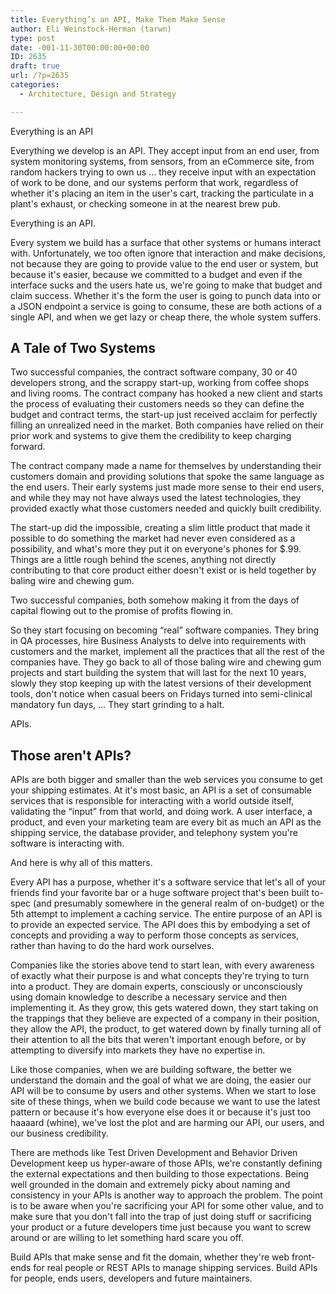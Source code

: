 ```yaml
---
title: Everything’s an API, Make Them Make Sense
author: Eli Weinstock-Herman (tarwn)
type: post
date: -001-11-30T00:00:00+00:00
ID: 2635
draft: true
url: /?p=2635
categories:
  - Architecture, Design and Strategy

---
```

Everything is an API

Everything we develop is an API. They accept input from an end user, from system monitoring systems, from sensors, from an eCommerce site, from random hackers trying to own us … they receive input with an expectation of work to be done, and our systems perform that work, regardless of whether it's placing an item in the user's cart, tracking the particulate in a plant's exhaust, or checking someone in at the nearest brew pub.

Everything is an API.

Every system we build has a surface that other systems or humans interact with. Unfortunately, we too often ignore that interaction and make decisions, not because they are going to provide value to the end user or system, but because it's easier, because we committed to a budget and even if the interface sucks and the users hate us, we're going to make that budget and claim success. Whether it's the form the user is going to punch data into or a JSON endpoint a service is going to consume, these are both actions of a single API, and when we get lazy or cheap there, the whole system suffers.

## A Tale of Two Systems

Two successful companies, the contract software company, 30 or 40 developers strong, and the scrappy start-up, working from coffee shops and living rooms. The contract company has hooked a new client and starts the process of evaluating their customers needs so they can define the budget and contract terms, the start-up just received acclaim for perfectly filling an unrealized need in the market. Both companies have relied on their prior work and systems to give them the credibility to keep charging forward.

The contract company made a name for themselves by understanding their customers domain and providing solutions that spoke the same language as the end users. Their early systems just made more sense to their end users, and while they may not have always used the latest technologies, they provided exactly what those customers needed and quickly built credibility.

The start-up did the impossible, creating a slim little product that made it possible to do something the market had never even considered as a possibility, and what's more they put it on everyone's phones for $.99. Things are a little rough behind the scenes, anything not directly contributing to that core product either doesn't exist or is held together by baling wire and chewing gum.

Two successful companies, both somehow making it from the days of capital flowing out to the promise of profits flowing in.

So they start focusing on becoming “real” software companies. They bring in QA processes, hire Business Analysts to delve into requirements with customers and the market, implement all the practices that all the rest of the companies have. They go back to all of those baling wire and chewing gum projects and start building the system that will last for the next 10 years, slowly they stop keeping up with the latest versions of their development tools, don't notice when casual beers on Fridays turned into semi-clinical mandatory fun days, … They start grinding to a halt.

APIs.

## Those aren't APIs?

APIs are both bigger and smaller than the web services you consume to get your shipping estimates. At it's most basic, an API is a set of consumable services that is responsible for interacting with a world outside itself, validating the “input” from that world, and doing work. A user interface, a product, and even your marketing team are every bit as much an API as the shipping service, the database provider, and telephony system you're software is interacting with.

And here is why all of this matters. 

Every API has a purpose, whether it's a software service that let's all of your friends find your favorite bar or a huge software project that's been built to-spec (and presumably somewhere in the general realm of on-budget) or the 5th attempt to implement a caching service. The entire purpose of an API is to provide an expected service. The API does this by embodying a set of concepts and providing a way to perform those concepts as services, rather than having to do the hard work ourselves.

Companies like the stories above tend to start lean, with every awareness of exactly what their purpose is and what concepts they're trying to turn into a product. They are domain experts, consciously or unconsciously using domain knowledge to describe a necessary service and then implementing it. As they grow, this gets watered down, they start taking on the trappings that they believe are expected of a company in their position, they allow the API, the product, to get watered down by finally turning all of their attention to all the bits that weren't important enough before, or by attempting to diversify into markets they have no expertise in.

Like those companies, when we are building software, the better we understand the domain and the goal of what we are doing, the easier our API will be to consume by users and other systems. When we start to lose site of these things, when we build code because we want to use the latest pattern or because it's how everyone else does it or because it's just too haaaard (whine), we've lost the plot and are harming our API, our users, and our business credibility. 

There are methods like Test Driven Development and Behavior Driven Development keep us hyper-aware of those APIs, we're constantly defining the external expectations and then building to those expectations. Being well grounded in the domain and extremely picky about naming and consistency in your APIs is another way to approach the problem. The point is to be aware when you're sacrificing your API for some other value, and to make sure that you don't fall into the trap of just doing stuff or sacrificing your product or a future developers time just because you want to screw around or are willing to let something hard scare you off.

Build APIs that make sense and fit the domain, whether they're web front-ends for real people or REST APIs to manage shipping services. Build APIs for people, ends users, developers and future maintainers.